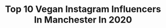 ---
title: Top 10 Vegan Instagram Influencers In Manchester In 2020
description: >-
  Find top vegan Instagram influencers in Manchester in 2020. Most popular hashtags: #vegansofig #veganuk #plantbased #whatveganseat.
platform: Instagram
profiles:
  - username: "helensveganlife"
    fullname: >-
      Helen Ashton
    location: "United Kingdom"
    followers: 18760
    engagement: 616
    commentsToLikes: 0.016967
    id: ck15r1toe5pvk0i191d4eupcl
    verified: false
    hashtags: "#veganmanchester, #healthyveganfood, #veganpancakes, #vegansofinstagram"
  - username: "poweredplantfully"
    fullname: >-
      Rebecca ☾
    location: "United Kingdom"
    followers: 15983
    engagement: 224
    commentsToLikes: 0.030004
    id: ck8t0oj7jspp20j78n5fybz4d
    verified: false
    hashtags: "#vegansofig, #photography, #weightloss, #veganinspiration"
  - username: "veganbasket"
    fullname: >-
      Vegan Basket®
    location: "United Kingdom"
    followers: 21605
    engagement: 779
    commentsToLikes: 0.042343
    id: ck6tvx5kworra0j71nfcbonqa
    verified: false
    hashtags: "#surreyblogger, #coconut, #stirfry, #veganmanchester"
  - username: "emma_vegan"
    fullname: >-
      🌱Emma
    location: "United Kingdom"
    followers: 5344
    engagement: 434
    commentsToLikes: 0.033892
    id: ck135e76a0zfw0i19qd2a677r
    verified: false
    hashtags: "#vegansofinstagram, #dairyfreediet, #veganmanchester, #veganpizza"
  - username: "vegan_food_uk"
    fullname: >-
      Vegan Food UK
    location: "United Kingdom"
    followers: 118931
    engagement: 232
    commentsToLikes: 0.061020
    id: ck5znrt4tp1d80i14aep2o1el
    verified: false
    hashtags: "#dairyisscary, #dominospizza, #starbucks, #italian"
  - username: "myveganminimalist"
    fullname: >-
      Ty I Food Photographer
    location: "United Kingdom"
    followers: 7068
    engagement: 610
    commentsToLikes: 0.135743
    id: ck5zraq9sw8au0i14gdgufwo9
    verified: false
    hashtags: "#veganmanchester, #vegandesserts, #vegancake, #recyclecardboard"
  - username: "domseeley"
    fullname: >-
      Dom seeley 🇬🇧
    location: "United Kingdom"
    followers: 27001
    engagement: 223
    commentsToLikes: 0.070434
    id: ck0ttbxbw21rw0i1920xvb10d
    verified: false
    hashtags: "#prince, #vogue, #fashion, #argos"
  - username: "twovegansandadog"
    fullname: >-
      Nike & Alex 🌱
    location: "United Kingdom"
    followers: 4905
    engagement: 713
    commentsToLikes: 0.034089
    id: ck8t3j7ss3fuf0j78o7rvl4ww
    verified: false
    hashtags: "#gifted"
  - username: "ginabnutrition"
    fullname: >-
      Gina Burgess
    location: "United Kingdom"
    followers: 60187
    engagement: 370
    commentsToLikes: 0.041939
    id: ck0twbw5tet320i19t1hs8xhm
    verified: false
    hashtags: "#pancakeday, #socialdistancing, #ryvita, #ryvitafibrefit"
  - username: "hetaljpandit"
    fullname: >-
      Hetal Pandit ✈ travel & food
    location: "United Kingdom"
    followers: 7701
    engagement: 552
    commentsToLikes: 0.036510
    id: ck8tcan39yv4w0j783nl2o3w8
    verified: false
    hashtags: "#wander, #coast, #cascaisportugal, #wanderlust"
---